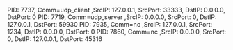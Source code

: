 PID: 7737, Comm=udp_client ,SrcIP: 127.0.0.1, SrcPort: 33333, DstIP: 0.0.0.0, DstPort: 0 
PID: 7719, Comm=udp_server ,SrcIP: 0.0.0.0, SrcPort: 0, DstIP: 127.0.0.1, DstPort: 59930 
PID: 7935, Comm=nc ,SrcIP: 127.0.0.1, SrcPort: 1234, DstIP: 0.0.0.0, DstPort: 0 
PID: 7860, Comm=nc ,SrcIP: 0.0.0.0, SrcPort: 0, DstIP: 127.0.0.1, DstPort: 45316 
